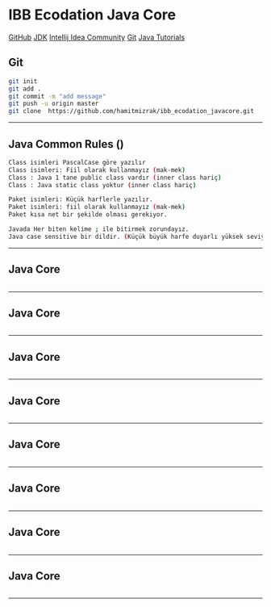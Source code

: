 # IBB Ecodation Java Core
[GitHub](https://github.com/saitama-sai/ibb_ecodation_javacore.git)
[JDK](https://www.oracle.com/java/technologies/downloads/#jdk23-windows)
[Intellij Idea Community](https://www.jetbrains.com/idea/download/?section=windows)
[Git](https://git-scm.com/downloads)
[Java Tutorials](https://www.w3schools.com/java/default.asp)
## Git
```sh
git init
git add .
git commit -m "add message"
git push -u origin master
git clone  https://github.com/hamitmizrak/ibb_ecodation_javacore.git

```
---


## Java Common Rules ()
```sh
Class isimleri PascalCase göre yazılır
Class isimleri: Fiil olarak kullanmayız (mak-mek)
Class : Java 1 tane public class vardır (inner class hariç)
Class : Java static class yoktur (inner class hariç)

Paket isimleri: Küçük harflerle yazılır.
Paket isimleri: fiil olarak kullanmayız (mak-mek)
Paket kısa net bir şekilde olması gerekiyor.

Javada Her biten kelime ; ile bitirmek zorundayız.
Java case sensitive bir dildir. (Küçük büyük harfe duyarlı yüksek seviyede bir dildir.)

```
---


## Java Core
```sh


```
---


## Java Core
```sh


```
---


## Java Core
```sh


```
---


## Java Core
```sh


```
---


## Java Core
```sh


```
---


## Java Core
```sh


```
---


## Java Core
```sh


```
---


## Java Core
```sh


```
---